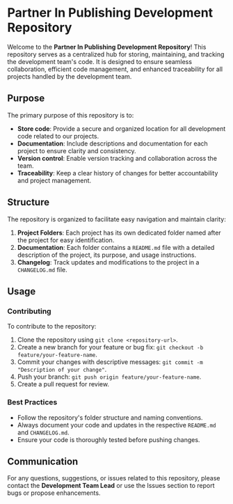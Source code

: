 # Partner In Publishing Development Repository

Welcome to the **Partner In Publishing Development Repository**! This repository serves as a centralized hub for storing, maintaining, and tracking the development team's code. It is designed to ensure seamless collaboration, efficient code management, and enhanced traceability for all projects handled by the development team.

## Purpose

The primary purpose of this repository is to:
- **Store code**: Provide a secure and organized location for all development code related to our projects.
- **Documentation**: Include descriptions and documentation for each project to ensure clarity and consistency.
- **Version control**: Enable version tracking and collaboration across the team.
- **Traceability**: Keep a clear history of changes for better accountability and project management.

## Structure

The repository is organized to facilitate easy navigation and maintain clarity:
1. **Project Folders**: Each project has its own dedicated folder named after the project for easy identification.
2. **Documentation**: Each folder contains a `README.md` file with a detailed description of the project, its purpose, and usage instructions.
3. **Changelog**: Track updates and modifications to the project in a `CHANGELOG.md` file.

## Usage

### Contributing
To contribute to the repository:
1. Clone the repository using `git clone <repository-url>`.
2. Create a new branch for your feature or bug fix: `git checkout -b feature/your-feature-name`.
3. Commit your changes with descriptive messages: `git commit -m "Description of your change"`.
4. Push your branch: `git push origin feature/your-feature-name`.
5. Create a pull request for review.

### Best Practices
- Follow the repository's folder structure and naming conventions.
- Always document your code and updates in the respective `README.md` and `CHANGELOG.md`.
- Ensure your code is thoroughly tested before pushing changes.

## Communication

For any questions, suggestions, or issues related to this repository, please contact the **Development Team Lead** or use the Issues section to report bugs or propose enhancements.